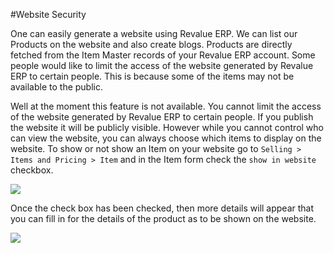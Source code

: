 #Website Security

One can easily generate a website using Revalue ERP. We can list our Products on the website and also create blogs. Products are directly fetched from the Item Master records of your Revalue ERP account. Some people would like to limit the access of the website generated by Revalue ERP to certain people. This is because some of the items may not be available to the public.

Well at the moment this feature is not available. You cannot limit the access of the website generated by Revalue ERP to certain people. If you publish the website it will be publicly visible. However while you cannot control who can view the website, you can always choose which items to display on the website. To show or not show an Item on your website go to `Selling > Items and Pricing > Item` and in the Item form check the `show in website` checkbox. 

<img src="/docs/assets/img/articles/item-show-on-website-checkbox.png"> 

Once the check box has been checked, then more details will appear that you can fill in for the details of the product as to be shown on the website.

<img src="/docs/assets/img/articles/item-show-on-website-checkbox-checked.png"> 